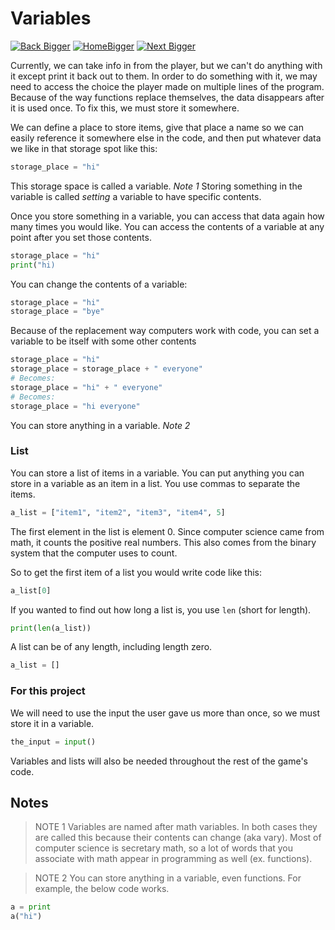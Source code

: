 # Variables

[![Back Bigger](https://github.com/user-attachments/assets/7cafd1f2-6e9e-4473-a23c-302f65317737)](https://github.com/JarodSGilliam/LibraryLearning/blob/main/Part%201/2.%20User%20Input.md)
[![HomeBigger](https://github.com/user-attachments/assets/b42006e9-6c11-4edb-b654-e12677356839)](https://github.com/JarodSGilliam/LibraryLearning)
[![Next Bigger](https://github.com/user-attachments/assets/a2105628-e7f9-4d67-93a3-36acbb2fccae)](https://github.com/JarodSGilliam/LibraryLearning/blob/main/Part%201/4.%20Conditionals.md)


Currently, we can take info in from the player, but we can't do anything with it except print it back out to them. In order to do something with it, we may need to access the choice the player made on multiple lines of the program. Because of the way functions replace themselves, the data disappears after it is used once. To fix this, we must store it somewhere.

We can define a place to store items, give that place a name so we can easily reference it somewhere else in the code, and then put whatever data we like in that storage spot like this:
```python
storage_place = "hi"
```
This storage space is called a variable. *Note 1* Storing something in the variable is called _setting_ a variable to have specific contents.

Once you store something in a variable, you can access that data again how many times you would like. You can access the contents of a variable at any point after you set those contents.
```python
storage_place = "hi"
print("hi)
```

You can change the contents of a variable:
```python
storage_place = "hi"
storage_place = "bye"
```

Because of the replacement way computers work with code, you can set a variable to be itself with some other contents
```python
storage_place = "hi"
storage_place = storage_place + " everyone"
# Becomes:
storage_place = "hi" + " everyone"
# Becomes:
storage_place = "hi everyone"
```

You can store anything in a variable. *Note 2*


### List

You can store a list of items in a variable. You can put anything you can store in a variable as an item in a list. You use commas to separate the items.

```python
a_list = ["item1", "item2", "item3", "item4", 5]
```

The first element in the list is element 0. Since computer science came from math, it counts the positive real numbers. This also comes from the binary system that the computer uses to count.

So to get the first item of a list you would write code like this:

```python
a_list[0]
```

If you wanted to find out how long a list is, you use `len` (short for length).

```python
print(len(a_list))
```

A list can be of any length, including length zero.

```python
a_list = []
```


### For this project

We will need to use the input the user gave us more than once, so we must store it in a variable.

```Python
the_input = input()
```

Variables and lists will also be needed throughout the rest of the game's code.



## Notes
> NOTE 1
Variables are named after math variables. In both cases they are called this because their contents can change (aka vary).
Most of computer science is secretary math, so a lot of words that you associate with math appear in programming as well (ex. functions).

> NOTE 2
You can store anything in a variable, even functions. For example, the below code works.
```python
a = print
a("hi")
```
